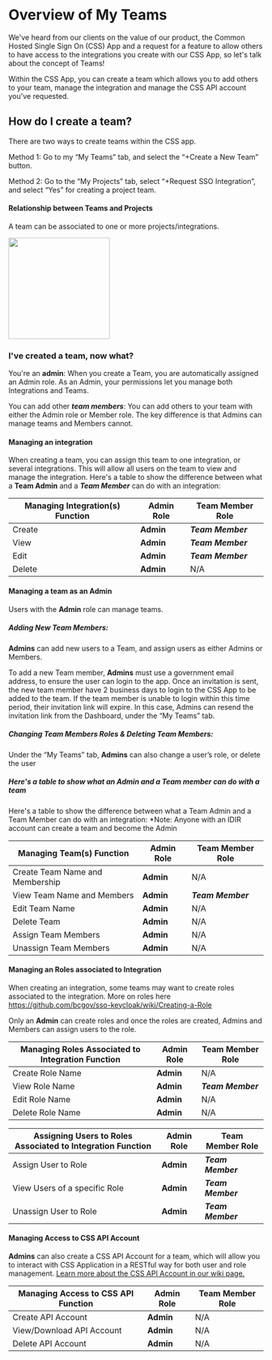 # Overview of My Teams
We've heard from our clients on the value of our product, the Common Hosted Single Sign On  (CSS) App and a request for a feature to allow others to have access to the integrations you create with our CSS App, so let's talk about the concept of Teams!

Within the CSS App, you can create a team which allows you to add others to your team, manage the integration and manage the CSS API account you've requested. 

## How do I create a team?

There are two ways to create teams within the CSS app. 

Method 1: Go to my “My Teams” tab, and select the “+Create a New Team” button. 

Method 2: Go to the “My Projects” tab, select “+Request SSO Integration”, and select “Yes” for creating a project team.

#### Relationship between Teams and Projects

A team can be associated to one or more projects/integrations.

<img width="200" src="https://user-images.githubusercontent.com/56739669/196549751-72050572-4c12-491d-b585-65521b11af1c.png">

### I've created a team, now what?

You're an **admin**: When you create a Team, you are automatically assigned an Admin role. As an Admin, your permissions let you manage both Integrations and Teams.

You can add other _**team members**_: You can add others to your team with either the Admin role or Member role. The key difference is that Admins can manage teams and Members cannot.


#### Managing an integration
When creating a team, you can assign this team to one integration, or several integrations. This will allow all users on the team to view and manage the integration. Here's a table to show the difference between what a **Team Admin** and a _**Team Member**_ can do with an integration:

| Managing Integration(s) Function | Admin Role | Team Member Role |
| ----------- | ----------- | ----------- |
| Create | **Admin** | _**Team Member**_ |
| View | **Admin** | _**Team Member**_ |
| Edit   | **Admin** | _**Team Member**_ |
| Delete| **Admin** | N/A     |



#### Managing a team as an Admin
Users with the **Admin** role can manage teams. 

##### Adding New Team Members: 

**Admins** can add new users to a Team, and assign users as either Admins or Members. 

To add a new Team member, **Admins** must use a government email address, to ensure the user can login to the app. Once an invitation is sent, the new team member have 2 business days to login to the CSS App to be added to the team. If the team member is unable to login within this time period, their invitation link will expire. In this case, Admins can resend the invitation link from the Dashboard, under the “My Teams” tab.

##### Changing Team Members Roles & Deleting Team Members:

Under the “My Teams” tab, **Admins** can also change a user’s role, or delete the user

##### Here's a table to show what an Admin and a Team member can do with a team

Here's a table to show the difference between what a Team Admin and a Team Member can do with an integration:
*Note: Anyone with an IDIR account can create a team and become the Admin

| Managing Team(s) Function | Admin Role | Team Member Role |
| ----------- | ----------- | ----------- |
| Create Team Name and Membership| **Admin** | N/A |
| View Team Name and Members | **Admin** | _**Team Member**_ |
| Edit Team Name | **Admin** | N/A |
| Delete Team | **Admin** | N/A  |
| Assign Team Members | **Admin** | N/A  |
| Unassign Team Members | **Admin** | N/A  |

#### Managing an Roles associated to Integration

When creating an integration, some teams may want to create roles associated to the integration. More on roles here https://github.com/bcgov/sso-keycloak/wiki/Creating-a-Role

Only an **Admin** can create roles and once the roles are created, Admins and Members can assign users to the role.

| Managing Roles Associated to Integration  Function | Admin Role | Team Member Role |
| ----------- | ----------- | ----------- |
| Create Role Name| **Admin** | N/A |
| View Role Name | **Admin** | _**Team Member**_ |
| Edit Role Name | **Admin** | N/A |
| Delete Role Name | **Admin** | N/A  |

| Assigning Users to Roles Associated to Integration Function | Admin Role | Team Member Role |
| ----------- | ----------- | ----------- |
| Assign User to Role | **Admin** | _**Team Member**_ |
| View Users of a specific Role | **Admin** | _**Team Member**_ |
| Unassign User to Role | **Admin** | _**Team Member**_ |


#### Managing Access to CSS API Account

**Admins** can also create a CSS API Account for a team, which will allow you to interact with CSS Application in a RESTful way for both user and role management. [Learn more about the CSS API Account in our wiki page.](https://github.com/bcgov/sso-keycloak/wiki/CSS-API-Account)

| Managing Access to CSS API Function | Admin Role | Team Member Role |
| ----------- | ----------- | ----------- |
| Create API Account| **Admin** | N/A |
| View/Download API Account | **Admin** |  N/A |
| Delete API Account | **Admin** | N/A |

